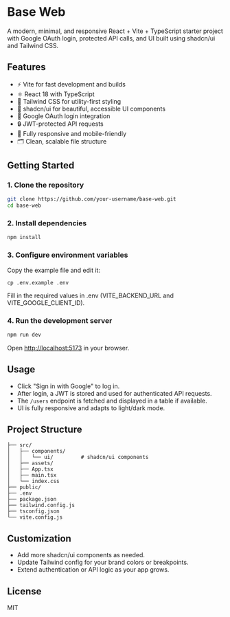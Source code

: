 # Base Web

A modern, minimal, and responsive React + Vite + TypeScript starter project with Google OAuth login, protected API calls, and UI built using shadcn/ui and Tailwind CSS.

## Features

- ⚡️ Vite for fast development and builds
- ⚛️ React 18 with TypeScript
- 🎨 Tailwind CSS for utility-first styling
- 🧩 shadcn/ui for beautiful, accessible UI components
- 🔐 Google OAuth login integration
- 🔒 JWT-protected API requests
- 📱 Fully responsive and mobile-friendly
- 🗂️ Clean, scalable file structure

## Getting Started

### 1. Clone the repository

```bash
git clone https://github.com/your-username/base-web.git
cd base-web
```

### 2. Install dependencies

```bash
npm install
```

### 3. Configure environment variables

Copy the example file and edit it:

```env
cp .env.example .env
```

Fill in the required values in .env (VITE_BACKEND_URL and VITE_GOOGLE_CLIENT_ID).

### 4. Run the development server

```bash
npm run dev
```

Open [http://localhost:5173](http://localhost:5173) in your browser.

## Usage

- Click "Sign in with Google" to log in.
- After login, a JWT is stored and used for authenticated API requests.
- The `/users` endpoint is fetched and displayed in a table if available.
- UI is fully responsive and adapts to light/dark mode.

## Project Structure

```
├── src/
│   ├── components/
│   │   └── ui/         # shadcn/ui components
│   ├── assets/
│   ├── App.tsx
│   ├── main.tsx
│   └── index.css
├── public/
├── .env
├── package.json
├── tailwind.config.js
├── tsconfig.json
└── vite.config.js
```

## Customization

- Add more shadcn/ui components as needed.
- Update Tailwind config for your brand colors or breakpoints.
- Extend authentication or API logic as your app grows.

## License

MIT
